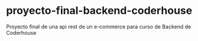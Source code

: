 # proyecto-final-backend-coderhouse
Proyecto final de una api rest de un e-commerce para curso de Backend de Coderhouse
